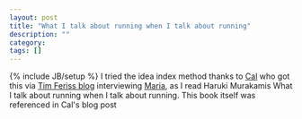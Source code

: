 ```yaml
---
layout: post
title: "What I talk about running when I talk about running"
description: ""
category: 
tags: []
---
```

{% include JB/setup %}
I tried the idea index method thanks to <a href="http://calnewport.com/">Cal</a> who got this via <a href="http://fourhourworkweek.com/">Tim Feriss blog</a> interviewing <a href="http://www.brainpickings.org/"> Maria</a>, as I read Haruki Murakamis What I talk about running when I talk about running. This book itself was referenced in Cal's blog post
